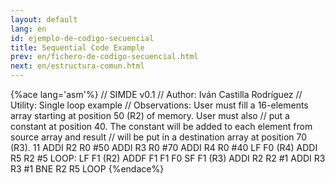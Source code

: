 ```yaml
---
layout: default
lang: en
id: ejemplo-de-codigo-secuencial
title: Sequential Code Example
prev: en/fichero-de-codigo-secuencial.html
next: en/estructura-comun.html
---
```


{%ace lang='asm'%}
// SIMDE v0.1
// Author: Iván Castilla Rodríguez
// Utility: Single loop example
// Observations: User must fill a 16-elements array starting at position 50 (R2) of memory. User must also
// put a constant at position 40. The constant will be added to each element from source array and result
// will be put in a destination array at position 70 (R3).
11
	ADDI	R2 R0 #50
	ADDI	R3 R0 #70
	ADDI	R4 R0 #40
	LF		F0 (R4)
	ADDI	R5 R2 #5
LOOP:
	LF 		F1 (R2)
	ADDF	F1 F1 F0
	SF		F1 (R3)
	ADDI 	R2 R2 #1
	ADDI	R3 R3 #1
	BNE		R2 R5 LOOP
{%endace%}